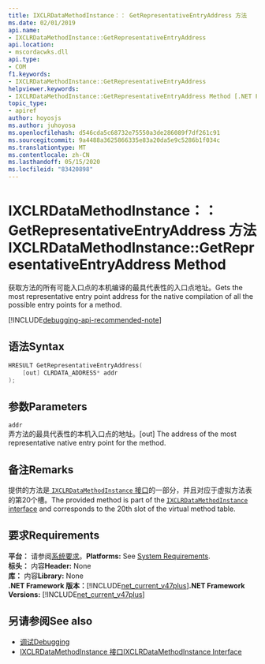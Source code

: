```yaml
---
title: IXCLRDataMethodInstance：： GetRepresentativeEntryAddress 方法
ms.date: 02/01/2019
api.name:
- IXCLRDataMethodInstance::GetRepresentativeEntryAddress
api.location:
- mscordacwks.dll
api.type:
- COM
f1.keywords:
- IXCLRDataMethodInstance::GetRepresentativeEntryAddress
helpviewer.keywords:
- IXCLRDataMethodInstance::GetRepresentativeEntryAddress Method [.NET Framework debugging]
topic_type:
- apiref
author: hoyosjs
ms.author: juhoyosa
ms.openlocfilehash: d546cda5c68732e75550a3de286089f7df261c91
ms.sourcegitcommit: 9a4488a3625866335e83a20da5e9c5286b1f034c
ms.translationtype: MT
ms.contentlocale: zh-CN
ms.lasthandoff: 05/15/2020
ms.locfileid: "83420898"
---
```

# <a name="ixclrdatamethodinstancegetrepresentativeentryaddress-method"></a><span data-ttu-id="a19d1-102">IXCLRDataMethodInstance：： GetRepresentativeEntryAddress 方法</span><span class="sxs-lookup"><span data-stu-id="a19d1-102">IXCLRDataMethodInstance::GetRepresentativeEntryAddress Method</span></span>

<span data-ttu-id="a19d1-103">获取方法的所有可能入口点的本机编译的最具代表性的入口点地址。</span><span class="sxs-lookup"><span data-stu-id="a19d1-103">Gets the most representative entry point address for the native compilation of all the possible entry points for a method.</span></span>

[!INCLUDE[debugging-api-recommended-note](../../../../includes/debugging-api-recommended-note.md)]

## <a name="syntax"></a><span data-ttu-id="a19d1-104">语法</span><span class="sxs-lookup"><span data-stu-id="a19d1-104">Syntax</span></span>

```cpp
HRESULT GetRepresentativeEntryAddress(
    [out] CLRDATA_ADDRESS* addr
);
```

## <a name="parameters"></a><span data-ttu-id="a19d1-105">参数</span><span class="sxs-lookup"><span data-stu-id="a19d1-105">Parameters</span></span>

`addr`\
<span data-ttu-id="a19d1-106">弄方法的最具代表性的本机入口点的地址。</span><span class="sxs-lookup"><span data-stu-id="a19d1-106">[out] The address of the most representative native entry point for the method.</span></span>

## <a name="remarks"></a><span data-ttu-id="a19d1-107">备注</span><span class="sxs-lookup"><span data-stu-id="a19d1-107">Remarks</span></span>

<span data-ttu-id="a19d1-108">提供的方法是[ `IXCLRDataMethodInstance` 接口](ixclrdatamethodinstance-interface.md)的一部分，并且对应于虚拟方法表的第20个槽。</span><span class="sxs-lookup"><span data-stu-id="a19d1-108">The provided method is part of the [`IXCLRDataMethodInstance` interface](ixclrdatamethodinstance-interface.md) and corresponds to the 20th slot of the virtual method table.</span></span>

## <a name="requirements"></a><span data-ttu-id="a19d1-109">要求</span><span class="sxs-lookup"><span data-stu-id="a19d1-109">Requirements</span></span>

<span data-ttu-id="a19d1-110">**平台：** 请参阅[系统要求](../../get-started/system-requirements.md)。</span><span class="sxs-lookup"><span data-stu-id="a19d1-110">**Platforms:** See [System Requirements](../../get-started/system-requirements.md).</span></span>  
<span data-ttu-id="a19d1-111">**标头：** 内容</span><span class="sxs-lookup"><span data-stu-id="a19d1-111">**Header:** None</span></span>  
<span data-ttu-id="a19d1-112">**库：** 内容</span><span class="sxs-lookup"><span data-stu-id="a19d1-112">**Library:** None</span></span>  
<span data-ttu-id="a19d1-113">**.NET Framework 版本：**[!INCLUDE[net_current_v47plus](../../../../includes/net-current-v47plus.md)]</span><span class="sxs-lookup"><span data-stu-id="a19d1-113">**.NET Framework Versions:** [!INCLUDE[net_current_v47plus](../../../../includes/net-current-v47plus.md)]</span></span>  

## <a name="see-also"></a><span data-ttu-id="a19d1-114">另请参阅</span><span class="sxs-lookup"><span data-stu-id="a19d1-114">See also</span></span>

- [<span data-ttu-id="a19d1-115">调试</span><span class="sxs-lookup"><span data-stu-id="a19d1-115">Debugging</span></span>](index.md)
- [<span data-ttu-id="a19d1-116">IXCLRDataMethodInstance 接口</span><span class="sxs-lookup"><span data-stu-id="a19d1-116">IXCLRDataMethodInstance Interface</span></span>](ixclrdatamethodinstance-interface.md)
